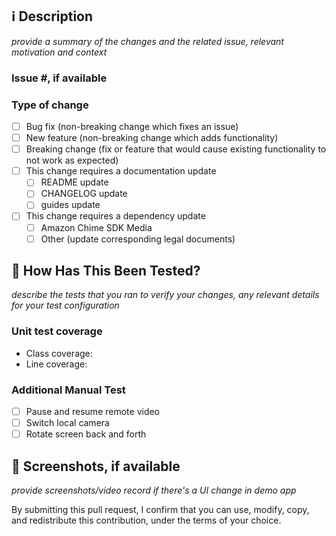 ## ℹ️ Description
*provide a summary of the changes and the related issue, relevant motivation and context*

### Issue #, if available

### Type of change
- [ ] Bug fix (non-breaking change which fixes an issue)
- [ ] New feature (non-breaking change which adds functionality)
- [ ] Breaking change (fix or feature that would cause existing functionality to not work as expected)
- [ ] This change requires a documentation update
    - [ ] README update
    - [ ] CHANGELOG update
    - [ ] guides update
- [ ] This change requires a dependency update
    - [ ] Amazon Chime SDK Media
    - [ ] Other (update corresponding legal documents)

## 🧪 How Has This Been Tested?
*describe the tests that you ran to verify your changes, any relevant details for your test configuration*

### Unit test coverage
* Class coverage: 
* Line coverage: 

### Additional Manual Test
- [ ] Pause and resume remote video
- [ ] Switch local camera
- [ ] Rotate screen back and forth

## 📱 Screenshots, if available
*provide screenshots/video record if there's a UI change in demo app*

By submitting this pull request, I confirm that you can use, modify, copy, and redistribute this contribution, under the terms of your choice.
